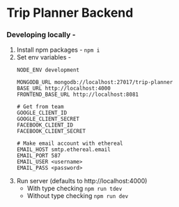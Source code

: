 # Trip Planner Backend

### Developing locally -
1. Install npm packages - `npm i`
2. Set env variables -
    ```
    NODE_ENV development
    
    MONGODB_URL mongodb://localhost:27017/trip-planner
    BASE_URL http://localhost:4000
    FRONTEND_BASE_URL http://localhost:8081
    
    # Get from team
    GOOGLE_CLIENT_ID 
    GOOGLE_CLIENT_SECRET 
    FACEBOOK_CLIENT_ID 
    FACEBOOK_CLIENT_SECRET 
    
    # Make email account with ethereal
    EMAIL_HOST smtp.ethereal.email
    EMAIL_PORT 587
    EMAIL_USER <username>
    EMAIL_PASS <password>
    ```
3. Run server (defaults to http://localhost:4000)
    - With type checking `npm run tdev`
    - Without type checking `npm run dev`
